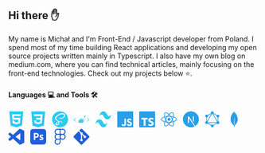 ## Hi there ✋

My name is Michał and I'm Front-End / Javascript developer from Poland. I spend most of my time building React applications and developing my open source projects written mainly in Typescript. I also have my own blog on medium.com, where you can find technical articles, mainly focusing on the front-end technologies. Check out my projects below ⭐.

#### Languages 💻 and Tools 🛠️

<img height="32" width="32" src="./images/html5.svg" /> &nbsp;
<img height="32" width="32" src="./images/css3.svg" /> &nbsp;
<img height="32" width="32" src="./images/sass.svg" /> &nbsp;
<img height="32" width="32" src="./images/styled-components.svg" /> &nbsp;
<img height="32" width="32" src="./images/tailwind.svg" /> &nbsp;
<img height="32" width="32" src="./images/javascript.svg" /> &nbsp;
<img height="32" width="32" src="./images/typescript.svg" /> &nbsp;
<img height="32" width="32" src="./images/react.svg" /> &nbsp;
<img height="32" width="32" src="./images/next-js.svg" /> &nbsp;
<img height="32" width="32" src="./images/graphql.svg" /> &nbsp;
<img height="32" width="32" src="./images/mongodb.svg" /> &nbsp;
<img height="32" width="32" src="./images/vs-code.svg" /> &nbsp;
<img height="32" width="32" src="./images/photoshop.svg" /> &nbsp;
<img height="32" width="32" src="./images/figma.svg" /> &nbsp;
<img height="32" width="32" src="./images/git.svg" /> &nbsp;